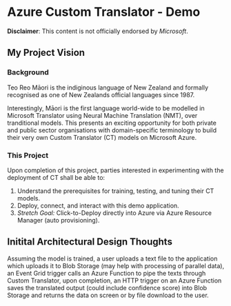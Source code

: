 # Azure Custom Translator - Demo

**Disclaimer**: This content is not officially endorsed by *Microsoft*.

## My Project Vision

### Background

Teo Reo Māori is the indiginous language of New Zealand and formally recognised as one of New Zealands official languages since 1987.

Interestingly, Māori is the first language world-wide to be modelled in Microsoft Translator using Neural Machine Translation (NMT), over tranditional models. This presents an exciting opportunity for both private and public sector organisations with domain-specific terminology to build their very own Custom Translator (CT) models on Microsoft Azure.

### This Project

Upon completion of this project, parties interested in experimenting with the deployment of CT shall be able to:

1. Understand the prerequisites for training, testing, and tuning their CT models.
2. Deploy, connect, and interact with this demo application.
3. *Stretch Goal:* Click-to-Deploy directly into Azure via Azure Resource Manager (auto provisioning).

## Initital Architectural Design Thoughts

Assuming the model is trained, a user uploads a text file to the application which uploads it to Blob Storage (may help with processing of parallel data), an Event Grid trigger calls an Azure Function to pipe the texts through Custom Translator, upon completion, an HTTP trigger on an Azure Function saves the translated output (could include confidence score) into Blob Storage and returns the data on screen or by file download to the user.
